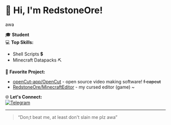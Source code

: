 # 👋 Hi, I'm RedstoneOre!
awa

🎓 **Student**  
💻 **Top Skills:**  
- Shell Scripts 💲
- Minecraft Datapacks ⛏️

🚀 **Favorite Project:**  
- [openCut-app/OpenCut](https://github.com/openCut-app/OpenCut) - open source video making software! ~~f capcut~~
- [RedstoneOre/MinecraftEditor](https://github.com/RedstoneOre/MinecraftEditor) - my cursed editor (game) ~

🌐 **Let's Connect:**  
[![Telegram](https://img.shields.io/badge/Telegram-2CA5E0?logo=telegram&logoColor=white)](https://t.me/RedstoneOre)

---

> “Don;t beat me, at least don't slain me plz awa”
